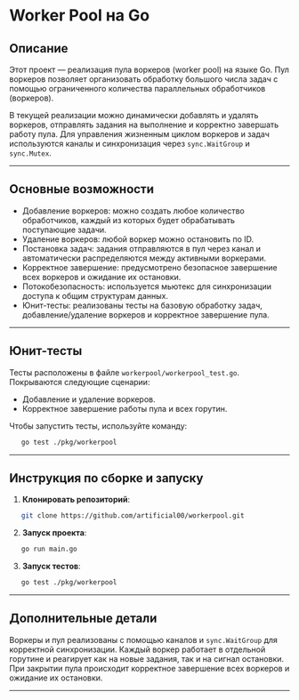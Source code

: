 # Worker Pool на Go

## Описание

Этот проект — реализация пула воркеров (worker pool) на языке Go. Пул воркеров позволяет организовать обработку большого числа задач с помощью ограниченного количества параллельных обработчиков (воркеров).

В текущей реализации можно динамически добавлять и удалять воркеров, отправлять задания на выполнение и корректно завершать работу пула. Для управления жизненным циклом воркеров и задач используются каналы и синхронизация через `sync.WaitGroup` и `sync.Mutex`.

---

## Основные возможности

- Добавление воркеров: можно создать любое количество обработчиков, каждый из которых будет обрабатывать поступающие задачи.
- Удаление воркеров: любой воркер можно остановить по ID.
- Постановка задач: задания отправляются в пул через канал и автоматически распределяются между активными воркерами.
- Корректное завершение: предусмотрено безопасное завершение всех воркеров и ожидание их остановки.
- Потокобезопасность: используется мьютекс для синхронизации доступа к общим структурам данных.
- Юнит-тесты: реализованы тесты на базовую обработку задач, добавление/удаление воркеров и корректное завершение пула.

---

## Юнит-тесты

Тесты расположены в файле `workerpool/workerpool_test.go`.  
Покрываются следующие сценарии:

- Добавление и удаление воркеров.
- Корректное завершение работы пула и всех горутин.

Чтобы запустить тесты, используйте команду:

```sh
   go test ./pkg/workerpool
```
---

## Инструкция по сборке и запуску

1. **Клонировать репозиторий**:

   
```sh
   git clone https://github.com/artificial00/workerpool.git  
```
2. **Запуск проекта**:

   
```sh
   go run main.go
  ```


3. **Запуск тестов**:

   
```sh
   go test ./pkg/workerpool
```

---

## Дополнительные детали

Воркеры и пул реализованы с помощью каналов и `sync.WaitGroup` для корректной синхронизации. Каждый воркер работает в отдельной горутине и реагирует как на новые задания, так и на сигнал остановки. При закрытии пула происходит корректное завершение всех воркеров и ожидание их остановки.

---
